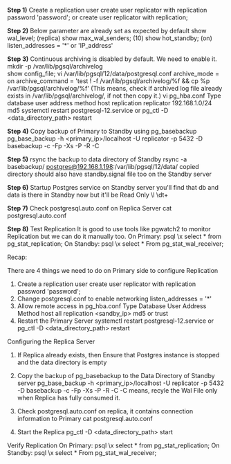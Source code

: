 **Step 1)** Create a replication user
	create user replicator with replication password 'password';
	or
	create user replicator with replication;

**Step 2)** Below parameter are already set as expected by default
	show wal_level; (replica)
	show max_wal_senders; (10)
	show hot_standby; (on)
	listen_addresses = '*' or 'IP_address'

**Step 3)** Continuous archiving is disabled by default. We need to enable it.
	mkdir -p /var/lib/pgsql/archivelog	
	show config_file;
	vi /var/lib/pgsql/12/data/postgresql.conf
	archive_mode = on
	archive_command = 'test ! -f /var/lib/pgsql/archivelog/%f && cp %p /var/lib/pgsql/archivelog/%f'
			(This means, check if archived log file already exists in /var/lib/pgsql/archivelog/, if not then copy it.)
	vi pg_hba.conf
	Type	database	user		address		method
	host	replication	replicator	192.168.1.0/24	md5
	systemctl restart postgresql-12.service or pg_ctl -D <data_directory_path> restart

**Step 4)** Copy backup of Primary to Standby using pg_basebackup
	pg_base_backup -h <primary_ip>/localhost -U replicator -p 5432 -D basebackup -c -Fp -Xs -P -R -C 

**Step 5)** rsync the backup to data directory of Standby
	rsync -a basebackup/ postgres@192.168.1.198:/var/lib/pgsql/12/data/
	copied directory should also have standby.signal file too on the Standby server

**Step 6)** Startup Postgres service on Standby server
	you'll find that db and data is there in Standby now but it'll be Read Only
	\l
	\dt+

**Step 7)** Check postgresql.auto.conf on Replica Server
	cat postgresql.auto.conf	

**Step 8)** Test Replication
	It is good to use tools like pgwatch2 to monitor Replication but we can do it manually too.
	On Primary:
	psql
	\x
	select * from pg_stat_replication;
	On Standby:
	psql
	\x
	select * From pg_stat_wal_receiver;



Recap:

There are 4 things we need to do on Primary side to configure Replication
1. Create a replication user 
create user replicator with replication password 'password';
2. Change postgresql.conf to enable networking
listen_addresses = '*'
3. Allow remote access in pg_hba.conf
Type 	Database 	User 			Address 	Method
host	all			replication		<sandby_ip>	md5 or trust
4. Restart the Primary Server
systemctl restart postgresql-12.service or pg_ctl -D <data_directory_path> restart

Configuring the Replica Server
1. If Replica already exists, then Ensure that Postgres instance is stopped and the data directory is empty

2. Copy the backup of pg_basebackup to the Data Directory of Standby server
	pg_base_backup -h <primary_ip>/localhost -U replicator -p 5432 -D basebackup -c -Fp -Xs -P -R -C
	-C means, recyle the Wal File only when Replica has fully consumed it.

3. Check postgresql.auto.conf on replica, it contains connection information to Primary
	cat postgresql.auto.conf

4. Start the Replica
	pg_ctl -D <data_directory_path> start	

Verify Replication
	On Primary:
	psql
	\x
	select * from pg_stat_replication;
	On Standby:
	psql
	\x
	select * From pg_stat_wal_receiver;